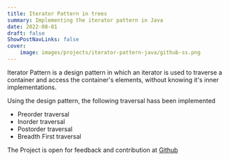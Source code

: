 ```yaml
---
title: Iterator Pattern in trees
summary: Implementing the iterator pattern in Java
date: 2022-08-01
draft: false
ShowPostNavLinks: false
cover:
    image: images/projects/iterator-pattern-java/github-ss.png
---
```

Iterator Pattern is a design pattern in which an iterator is used to traverse a container and access the container's elements, without knowing it's inner implementations.

Using the design pattern, the following traversal hass been implemented

* Preorder traversal
* Inorder traversal
* Postorder traversal
* Breadth First traversal

The Project is open for feedback and contribution at [Github](https://github.com/Mianto/iterator-pattern-in-tree)